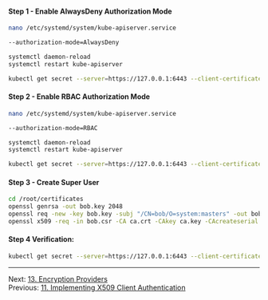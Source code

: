 
#### Step 1 - Enable AlwaysDeny Authorization Mode

```sh
nano /etc/systemd/system/kube-apiserver.service
```
```sh
--authorization-mode=AlwaysDeny 
```
```sh
systemctl daemon-reload
systemctl restart kube-apiserver
```
```sh
kubectl get secret --server=https://127.0.0.1:6443 --client-certificate /root/certificates/alice.crt --certificate-authority /root/certificates/ca.crt --client-key /root/certificates/alice.key
```
#### Step 2 - Enable RBAC Authorization Mode

```sh
nano /etc/systemd/system/kube-apiserver.service
```
```sh
--authorization-mode=RBAC
```
```sh
systemctl daemon-reload
systemctl restart kube-apiserver
```
```sh
kubectl get secret --server=https://127.0.0.1:6443 --client-certificate /root/certificates/alice.crt --certificate-authority /root/certificates/ca.crt --client-key /root/certificates/alice.key
```
#### Step 3 - Create Super User

```sh
cd /root/certificates
openssl genrsa -out bob.key 2048
openssl req -new -key bob.key -subj "/CN=bob/O=system:masters" -out bob.csr
openssl x509 -req -in bob.csr -CA ca.crt -CAkey ca.key -CAcreateserial -out bob.crt -days 1000
```
#### Step 4 Verification:

```sh
kubectl get secret --server=https://127.0.0.1:6443 --client-certificate /root/certificates/bob.crt --certificate-authority /root/certificates/ca.crt --client-key /root/certificates/bob.key
```

---

Next: [13. Encryption Providers](encryption-provider.md) <br>
Previous: [11. Implementing X509 Client Authentication](certificate-auth-k8s.md)

